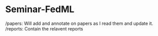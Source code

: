 # Seminar-FedML
/papers: Will add and annotate on papers as I read them and update it.
/reports: Contain the relavent reports 
